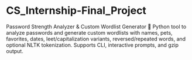 # CS_Internship-Final_Project
Password Strength Analyzer &amp; Custom Wordlist Generator 🔐 Python tool to analyze passwords and generate custom wordlists with names, pets, favorites, dates, leet/capitalization variants, reversed/repeated words, and optional NLTK tokenization. Supports CLI, interactive prompts, and gzip output.

